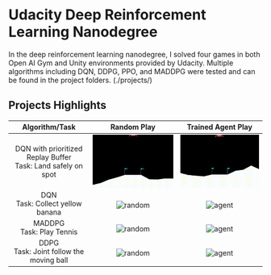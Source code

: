 # Udacity Deep Reinforcement Learning Nanodegree 

In the deep reinforcement learning nanodegree, I solved four games in both Open AI Gym and Unity environments provided by Udacity. Multiple algorithms including DQN, DDPG, PPO, and MADDPG were tested and can be found in the project folders. (./projects/) 

## Projects Highlights
Algorithm/Task|Random Play |  Trained Agent Play
:---------------:|:---------------:|:--------------:
DQN with prioritized Replay Buffer<br/>Task: Land safely on spot|<img src="projects/p1_navigation/videos/random.gif" width=360 alt="random" ALIGN="Middle">|<img src="projects/p1_navigation/videos/trained.gif" width=360  alt="agent" ALIGN="Middle">
DQN<br/>Task: Collect yellow banana |<img src="projects/p1_navigation/videos/Banana_Unity_random.gif" width=360 alt="random" ALIGN="Middle">|<img src="projects/p1_navigation/videos/Banana_Unity.gif" width=360  alt="agent" ALIGN="Middle">
MADDPG<br/>Task: Play Tennis |<img src="projects/p3_collab-compet/pics/random_agent_play_tennis.gif" width=360 alt="random" ALIGN="Middle">|<img src="projects/p3_collab-compet/pics/trained_agent_play_tennis.gif" width=360  alt="agent" ALIGN="Middle">
DDPG<br/>Task: Joint follow the moving ball|<img src="projects/p2_continuous-control/pics/random_agent_play_reacher.gif" width=360 alt="random" ALIGN="Middle">|<img src="projects/p2_continuous-control/pics/trained_agent_play_reacher.gif" width=360  alt="agent" ALIGN="Middle">